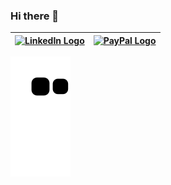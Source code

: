 ### Hi there 👋

|[<img src="https://static-exp1.licdn.com/sc/h/2if24wp7oqlodqdlgei1n1520" alt="LinkedIn Logo" width="24">](https://www.linkedin.com/in/davidmanassa/) | [<img src="https://www.paypalobjects.com/webstatic/mktg/Logo/pp-logo-100px.png" alt="PayPal Logo" width="100">](http://paypal.me/davidmanassa)
|---|--|


 ![Snake animation](https://github.com/davidmanassa/davidmanassa/blob/output/github-contribution-grid-snake.svg)

<!--
**davidmanassa/davidmanassa** is a ✨ _special_ ✨ repository because its `README.md` (this file) appears on your GitHub profile.

Here are some ideas to get you started:

- 🔭 I’m currently working on ...
- 🌱 I’m currently learning ...
- 👯 I’m looking to collaborate on ...
- 🤔 I’m looking for help with ...
- 💬 Ask me about ...
- 📫 How to reach me: ...
- 😄 Pronouns: ...
- ⚡ Fun fact: ...
-->
